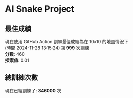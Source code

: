
# AI Snake Project

## **最佳成績**
現在使用 GitHub Action 訓練最佳成績為在 10x10 的地圖情況下  
(時間 2024-11-28 13:15:24) 第 **999** 次訓練  
**分數**: 460  
**探索值**: 0.01

## 總訓練次數
現在已經訓練了: **346000** 次
